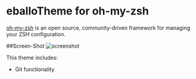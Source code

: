 eballoTheme for oh-my-zsh
=========

[oh-my-zsh](https://github.com/robbyrussell/oh-my-zsh) is an open source, community-driven framework for managing your ZSH configuration. 

##Screen-Shot
![screenshot](https://github.com/eballo/oh-my-zsh/screenshot.png)

This theme includes:
- Git functionality
